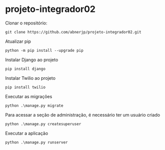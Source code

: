 # projeto-integrador02

Clonar o repositório:
```
git clone https://github.com/abnerjp/projeto-integrador02.git
```


Atualizar pip
```
python -m pip install --upgrade pip
```


Instalar Django ao projeto
```
pip install django
```

Instalar Twilio ao projeto
```
pip install twilio
```

Executar as migrações
```
python .\manage.py migrate
```

Para acessar a seção de administração, é necessário ter um usuário criado
```
python .\manage.py createsuperuser
```

Executar a aplicação
```
python .\manage.py runserver
```
